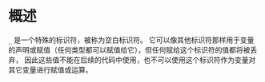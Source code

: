 # 概述
`_` 是一个特殊的标识符，被称为空白标识符。
它可以像其他标识符那样用于变量的声明或赋值（任何类型都可以赋值给它），但任何赋给这个标识符的值都将被丢弃，
因此这些值不能在后续的代码中使用，也不可以使用这个标识符作为变量对其它变量进行赋值或运算。


